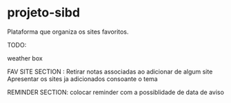 # projeto-sibd

  Plataforma que organiza os sites favoritos.


TODO:

  weather box 

  FAV SITE SECTION :
    Retirar notas associadas ao adicionar de algum site
    Apresentar os sites ja adicionados consoante o tema 

  REMINDER SECTION:
  colocar reminder com a possiblidade de data de aviso
